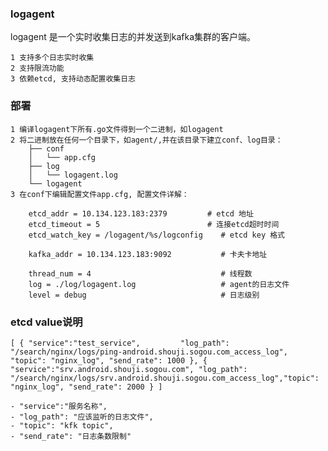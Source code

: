 ### logagent

logagent 是一个实时收集日志的并发送到kafka集群的客户端。

    1 支持多个日志实时收集
    2 支持限流功能
    3 依赖etcd, 支持动态配置收集日志

### 部署
    1 编译logagent下所有.go文件得到一个二进制，如logagent
    2 将二进制放在任何一个目录下，如agent/,并在该目录下建立conf、log目录：
        ├── conf
        │   └── app.cfg
        ├── log
        │   └── logagent.log
        └── logagent
    3 在conf下编辑配置文件app.cfg, 配置文件详解：

        etcd_addr = 10.134.123.183:2379         # etcd 地址
        etcd_timeout = 5                        # 连接etcd超时时间
        etcd_watch_key = /logagent/%s/logconfig    # etcd key 格式

        kafka_addr = 10.134.123.183:9092           # 卡夫卡地址

        thread_num = 4                             # 线程数
        log = ./log/logagent.log                   # agent的日志文件
        level = debug                              # 日志级别


### etcd value说明
`[
	{
	"service":"test_service",        
	"log_path": "/search/nginx/logs/ping-android.shouji.sogou.com_access_log",   "topic": "nginx_log",
	"send_rate": 1000
	},
	{
	"service":"srv.android.shouji.sogou.com",
	"log_path": "/search/nginx/logs/srv.android.shouji.sogou.com_access_log","topic": "nginx_log",
	"send_rate": 2000
	}
]`

    - "service":"服务名称",        
    - "log_path": "应该监听的日志文件",   
    - "topic": "kfk topic",
    - "send_rate": "日志条数限制"
